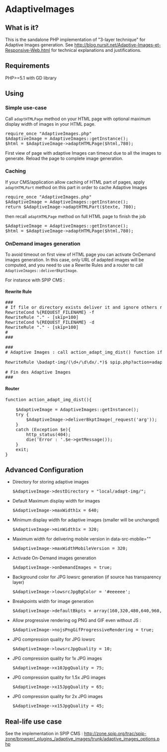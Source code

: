 AdaptiveImages
==============

## What is it?
This is the sandalone PHP implementation of "3-layer technique" for Adaptive Images generation.
See <http://blog.nursit.net/Adaptive-Images-et-Responsive-Web.html> for technical explanations and justifications.

## Requirements

PHP>=5.1 with GD library


## Using

### Simple use-case

Call `adaptHTMLPage` method on your HTML page with optional maximum display width of images in your HTML page.

<pre>
require_once "AdaptiveImages.php"
$AdaptiveImage = AdaptiveImages::getInstance();
$html = $AdaptiveImage->adaptHTMLPage($html,780);
</pre>

First view of page with adaptive Images can timeout due to all the images to generate. Reload the page to complete image generation.

### Caching

If your CMS/application allow caching of HTML part of pages, apply `adaptHTMLPart` method on this part in order to cache Adaptive Images

<pre>
require_once "AdaptiveImages.php"
$AdaptiveImage = AdaptiveImages::getInstance();
return $AdaptiveImage->adaptHTMLPart($texte, 780);
</pre>

then recall `adaptHTMLPage` method on full HTML page to finish the job

<pre>
$AdaptiveImage = AdaptiveImages::getInstance();
$html = $AdaptiveImage->adaptHTMLPage($html,780);
</pre>

### OnDemand images generation

To avoid timeout on first view of HTML page you can activate OnDemand images generation. In this case, only URL of adapted images will be computed, and you need to use a Rewrite Rules and a router to call `AdaptiveImages::deliverBkptImage`.

For instance with SPIP CMS :

#### Rewrite Rule

<pre>
###
# If file or directory exists deliver it and ignore others rewrite rules
RewriteCond %{REQUEST_FILENAME} -f
RewriteRule "." - [skip=100]
RewriteCond %{REQUEST_FILENAME} -d
RewriteRule "." - [skip=100]
#
###

###
# Adaptive Images : call action_adapt_img_dist() function if image not available

RewriteRule \badapt-img/(\d+/\d\dx/.*)$ spip.php?action=adapt_img&arg=$1 [QSA,L]

# Fin des Adaptive Images
###
</pre>

#### Router

<pre>
function action_adapt_img_dist(){

	$AdaptiveImage = AdaptiveImages::getInstance();
	try {
		$AdaptiveImage->deliverBkptImage(_request('arg'));
	}
	catch (Exception $e){
		http_status(404);
		die('Error : '.$e->getMessage());
	}
	exit;
}
</pre>

## Advanced Configuration

* Directory for storing adaptive images
  <pre>$AdaptiveImage->destDirectory = "local/adapt-img/";</pre>
* Default Maximum display width for images
  <pre>$AdaptiveImage->maxWidth1x = 640;</pre>
* Minimum display width for adaptive images (smaller will be unchanged)
  <pre>$AdaptiveImage->minWidth1x = 320;</pre>
* Maximum width for delivering mobile version in data-src-mobile=""
  <pre>$AdaptiveImage->maxWidthMobileVersion = 320;</pre>
* Activade On-Demand images generation
  <pre>$AdaptiveImage->onDemandImages = true;</pre>
* Background color for JPG lowsrc generation (if source has transparency layer)
  <pre>$AdaptiveImage->lowsrcJpgBgColor = '#eeeeee';</pre>
* Breakpoints width for image generation
  <pre>$AdaptiveImage->defaultBkpts = array(160,320,480,640,960,1440);</pre>
* Allow progressive rendering og PNG and GIF even without JS :
  <pre>$AdaptiveImage->nojsPngGifProgressiveRendering = true;</pre>
* JPG compression quality for JPG lowsrc
  <pre>$AdaptiveImage->lowsrcJpgQuality = 10;</pre>
* JPG compression quality for 1x JPG images
  <pre>$AdaptiveImage->x10JpgQuality = 75;</pre>
* JPG compression quality for 1.5x JPG images
  <pre>$AdaptiveImage->x15JpgQuality = 65;</pre>
* JPG compression quality for 2x JPG images
  <pre>$AdaptiveImage->x15JpgQuality = 45;</pre>

## Real-life use case

See the implementation in SPIP CMS :
http://zone.spip.org/trac/spip-zone/browser/_plugins_/adaptive_images/trunk/adaptive_images_options.php